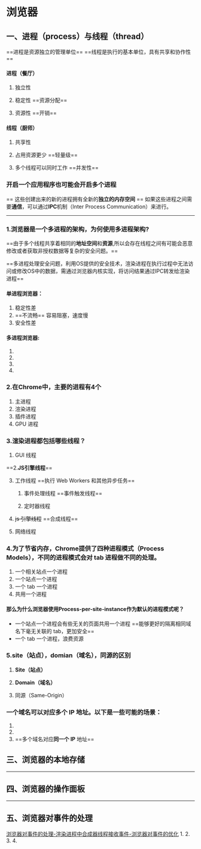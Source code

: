 # 浏览器

## 一、进程（process）与线程（thread）

==进程是资源独立的管理单位==
==线程是执行的基本单位，具有共享和协作性==
#### 进程（餐厅）

1. 独立性

2. 稳定性 ==资源分配==

3. 资源性 ==开销==

#### 线程（厨师）

1. 共享性

2. 占用资源更少 ==轻量级==

3. 多个线程可以同时工作 ==并发性==


### 开启一个应用程序也可能会开启多个进程
== 这些创建出来的新的进程拥有全新的**独立的内存空间** ==
如果这些进程之间需要**通信**，可以通过**IPC**机制（Inter Process Communication）来进行。


---

### 1.浏览器是⼀个多进程的架构，为何使⽤多进程架构?

==由于多个线程共享着相同的**地址空间**和**资源**,所以会存在线程之间有可能会恶意修改或者获取⾮授权数据等复杂的安全问题。==

==多进程处理安全问题，利⽤OS提供的安全技术，渲染进程在执行过程中无法访问或修改OS中的数据，需通过浏览器内核实现，将访问结果通过IPC转发给渲染进程==
#### 单进程浏览器：
 1. 稳定性差
 2. ==不流畅== 容易阻塞，速度慢
 3. 安全性差

#### 多进程浏览器:

1. 
2. 
3. 
4. 



### 2.在Chrome中，主要的进程有4个

1. 主进程
2. 渲染进程
3. 插件进程
4. GPU 进程


### 3.渲染进程都包括哪些线程？
1.  GUI 线程

==2.**JS引擎线程**==

3. 工作线程 ==执行 Web Workers 和其他异步任务==

   1. 事件处理线程 ==事件触发线程==

   2. 定时器线程

4.  ~~js 引擎线程~~ ==合成线程==

5. 网络线程

### 4.为了节省内存，Chrome提供了四种进程模式（Process Models），不同的进程模式会对 tab 进程做不同的处理。

1. 一个相关站点一个进程
2. 一个站点一个进程
3. 一个 tab 一个进程
4. 共用一个进程

#### 那么为什么浏览器使用Process-per-site-instance作为默认的进程模式呢？


- 一个站点一个进程会有些无关的页面共用一个进程 ==能够更好的隔离相同域名下毫无关联的 tab，更加安全==
- 一个 tab 一个进程，浪费资源


### 5.site（站点），domian（域名），同源的区别

1. **Site（站点）**


2. **Domain（域名）**


3. 同源（Same-Origin）


### 一个域名可以对应多个 IP 地址。以下是一些可能的场景：

1. 
2. 
3. ==多个域名对应**同一个 IP** 地址==

## 三、浏览器的本地存储
---

## 四、浏览器的操作面板
---

## 五、浏览器对事件的处理
[浏览器对事件的处理-渲染进程中合成器线程接收事件-浏览器对事件的优化](https://juejin.cn/post/6844904175067725838#heading-23)
1. 
2. 
3. 
4. 

